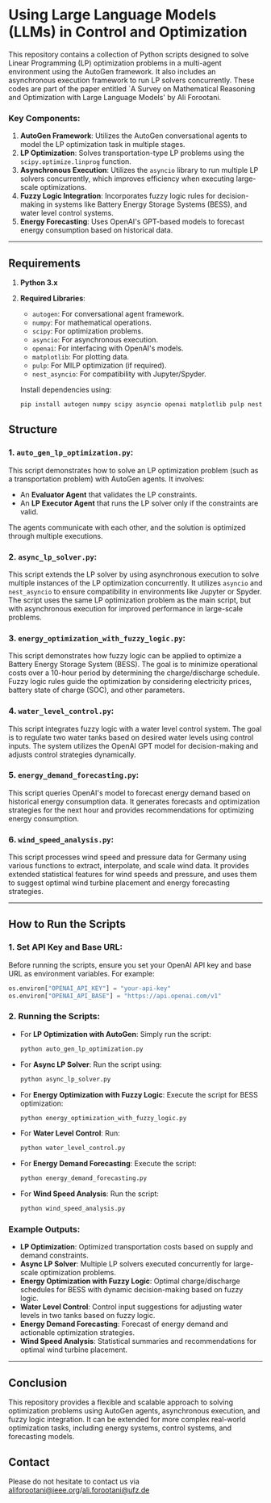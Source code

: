 # Using Large Language Models (LLMs) in Control and Optimization 

This repository contains a collection of Python scripts designed to solve Linear Programming (LP) optimization problems in a multi-agent environment using the AutoGen framework. It also includes an asynchronous execution framework to run LP solvers concurrently.
These codes are part of the paper entitled `A Survey on Mathematical Reasoning and Optimization with Large Language Models' by Ali Forootani.


### Key Components:
1. **AutoGen Framework**: Utilizes the AutoGen conversational agents to model the LP optimization task in multiple stages.
2. **LP Optimization**: Solves transportation-type LP problems using the `scipy.optimize.linprog` function.
3. **Asynchronous Execution**: Utilizes the `asyncio` library to run multiple LP solvers concurrently, which improves efficiency when executing large-scale optimizations.
4. **Fuzzy Logic Integration**: Incorporates fuzzy logic rules for decision-making in systems like Battery Energy Storage Systems (BESS), and water level control systems.
5. **Energy Forecasting**: Uses OpenAI's GPT-based models to forecast energy consumption based on historical data.

---

## Requirements
1. **Python 3.x**
2. **Required Libraries**:
   - `autogen`: For conversational agent framework.
   - `numpy`: For mathematical operations.
   - `scipy`: For optimization problems.
   - `asyncio`: For asynchronous execution.
   - `openai`: For interfacing with OpenAI's models.
   - `matplotlib`: For plotting data.
   - `pulp`: For MILP optimization (if required).
   - `nest_asyncio`: For compatibility with Jupyter/Spyder.

   Install dependencies using:

   ```bash
   pip install autogen numpy scipy asyncio openai matplotlib pulp nest_asyncio
   ```

## Structure

### 1. **`auto_gen_lp_optimization.py`**:
   This script demonstrates how to solve an LP optimization problem (such as a transportation problem) with AutoGen agents. It involves:
   - An **Evaluator Agent** that validates the LP constraints.
   - An **LP Executor Agent** that runs the LP solver only if the constraints are valid.
   
   The agents communicate with each other, and the solution is optimized through multiple executions.

### 2. **`async_lp_solver.py`**:
   This script extends the LP solver by using asynchronous execution to solve multiple instances of the LP optimization concurrently. It utilizes `asyncio` and `nest_asyncio` to ensure compatibility in environments like Jupyter or Spyder. The script uses the same LP optimization problem as the main script, but with asynchronous execution for improved performance in large-scale problems.

### 3. **`energy_optimization_with_fuzzy_logic.py`**:
   This script demonstrates how fuzzy logic can be applied to optimize a Battery Energy Storage System (BESS). The goal is to minimize operational costs over a 10-hour period by determining the charge/discharge schedule. Fuzzy logic rules guide the optimization by considering electricity prices, battery state of charge (SOC), and other parameters.

### 4. **`water_level_control.py`**:
   This script integrates fuzzy logic with a water level control system. The goal is to regulate two water tanks based on desired water levels using control inputs. The system utilizes the OpenAI GPT model for decision-making and adjusts control strategies dynamically.

### 5. **`energy_demand_forecasting.py`**:
   This script queries OpenAI's model to forecast energy demand based on historical energy consumption data. It generates forecasts and optimization strategies for the next hour and provides recommendations for optimizing energy consumption.

### 6. **`wind_speed_analysis.py`**:
   This script processes wind speed and pressure data for Germany using various functions to extract, interpolate, and scale wind data. It provides extended statistical features for wind speeds and pressure, and uses them to suggest optimal wind turbine placement and energy forecasting strategies.

---

## How to Run the Scripts

### 1. **Set API Key and Base URL**:
   Before running the scripts, ensure you set your OpenAI API key and base URL as environment variables. For example:

   ```python
   os.environ["OPENAI_API_KEY"] = "your-api-key"
   os.environ["OPENAI_API_BASE"] = "https://api.openai.com/v1"
   ```

### 2. **Running the Scripts**:
   - For **LP Optimization with AutoGen**:
     Simply run the script:
     ```bash
     python auto_gen_lp_optimization.py
     ```

   - For **Async LP Solver**:
     Run the script using:
     ```bash
     python async_lp_solver.py
     ```

   - For **Energy Optimization with Fuzzy Logic**:
     Execute the script for BESS optimization:
     ```bash
     python energy_optimization_with_fuzzy_logic.py
     ```

   - For **Water Level Control**:
     Run:
     ```bash
     python water_level_control.py
     ```

   - For **Energy Demand Forecasting**:
     Execute the script:
     ```bash
     python energy_demand_forecasting.py
     ```

   - For **Wind Speed Analysis**:
     Run the script:
     ```bash
     python wind_speed_analysis.py
     ```

### Example Outputs:
- **LP Optimization**: Optimized transportation costs based on supply and demand constraints.
- **Async LP Solver**: Multiple LP solvers executed concurrently for large-scale optimization problems.
- **Energy Optimization with Fuzzy Logic**: Optimal charge/discharge schedules for BESS with dynamic decision-making based on fuzzy logic.
- **Water Level Control**: Control input suggestions for adjusting water levels in two tanks based on fuzzy logic.
- **Energy Demand Forecasting**: Forecast of energy demand and actionable optimization strategies.
- **Wind Speed Analysis**: Statistical summaries and recommendations for optimal wind turbine placement.

---

## Conclusion

This repository provides a flexible and scalable approach to solving optimization problems using AutoGen agents, asynchronous execution, and fuzzy logic integration. It can be extended for more complex real-world optimization tasks, including energy systems, control systems, and forecasting models.

## Contact

Please do not hesitate to contact us via aliforootani@ieee.org/ali.forootani@ufz.de
